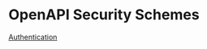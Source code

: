 # OpenAPI Security Schemes

[Authentication](https://swagger.io/docs/specification/authentication/)

